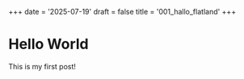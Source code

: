 +++
date = '2025-07-19'
draft = false
title = '001_hallo_flatland'
+++


# Hello World

This is my first post!